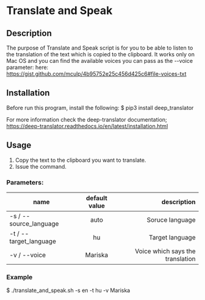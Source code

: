 # Translate and Speak

## Description
The purpose of Translate and Speak script is for you to be able to listen to the translation of the text which is copied to the clipboard.
It works only on Mac OS and you can find the available voices you can pass as the --voice parameter: here: https://gist.github.com/mculp/4b95752e25c456d425c6#file-voices-txt

## Installation
Before run this program, install the following:
$ pip3 install deep_translator

For more information check the deep-translator documentation; https://deep-translator.readthedocs.io/en/latest/installation.html

## Usage
1. Copy the text to the clipboard you want to translate.
2. Issue the command.

### Parameters:
| name                   | default value |            description           |
| ---------------------- |:-------------:| --------------------------------:|
| -s / --source_language | auto          | Soruce language                   |
| -t / --target_language | hu            | Target language                  |
| -v / --voice           | Mariska       | Voice which says the translation |

### Example
$ ./translate_and_speak.sh -s en -t hu -v Mariska